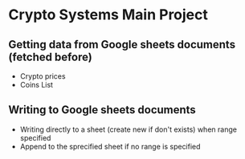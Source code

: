 # Crypto Systems Main Project
## Getting data from Google sheets documents (fetched before)
- Crypto prices
- Coins List
## Writing to Google sheets documents 
- Writing directly to a sheet (create new if don't exists) when range specified
- Append to the sprecified sheet if no range is specified
